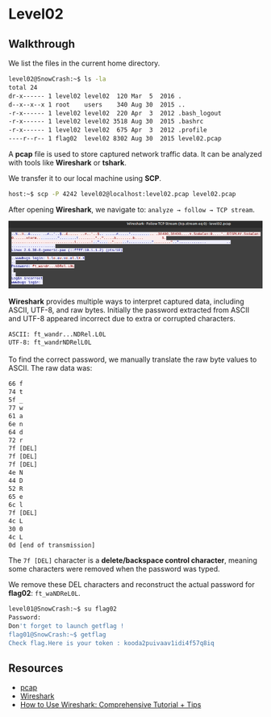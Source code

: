 # Level02

## Walkthrough

We list the files in the current home directory.

```bash
level02@SnowCrash:~$ ls -la
total 24
dr-x------ 1 level02 level02  120 Mar  5  2016 .
d--x--x--x 1 root    users    340 Aug 30  2015 ..
-r-x------ 1 level02 level02  220 Apr  3  2012 .bash_logout
-r-x------ 1 level02 level02 3518 Aug 30  2015 .bashrc
-r-x------ 1 level02 level02  675 Apr  3  2012 .profile
----r--r-- 1 flag02  level02 8302 Aug 30  2015 level02.pcap
```

A **pcap** file is used to store captured network traffic data. It can be analyzed with tools like **Wireshark** or **tshark**.

We transfer it to our local machine using **SCP**.

```bash
host:~$ scp -P 4242 level02@localhost:level02.pcap level02.pcap
```

After opening **Wireshark**, we navigate to: `analyze → follow → TCP stream`.

![Wireshark output](wireshark.png)

**Wireshark** provides multiple ways to interpret captured data, including ASCII, UTF-8, and raw bytes. Initially the password extracted from ASCII and UTF-8 appeared incorrect due to extra or corrupted characters.

```
ASCII: ft_wandr...NDRel.L0L
UTF-8: ft_wandrNDRelL0L
```

To find the correct password, we manually translate the raw byte values to ASCII. The raw data was:
    
```
66 f
74 t
5f _
77 w
61 a
6e n
64 d
72 r
7f [DEL]
7f [DEL]
7f [DEL]
4e N
44 D
52 R
65 e
6c l
7f [DEL]
4c L
30 0
4c L
0d [end of transmission] 
```

The `7f [DEL]` character is a **delete/backspace control character**, meaning some characters were removed when the password was typed.

We remove these DEL characters and reconstruct the actual password for **flag02**: `ft_waNDReL0L`.

```bash
level01@SnowCrash:~$ su flag02
Password: 
Don't forget to launch getflag !
flag01@SnowCrash:~$ getflag
Check flag.Here is your token : kooda2puivaav1idi4f57q8iq
```

## Resources

- [pcap](https://en.wikipedia.org/wiki/Pcap)
- [Wireshark](https://www.wireshark.org)
- [How to Use Wireshark: Comprehensive Tutorial + Tips](https://www.varonis.com/blog/how-to-use-wireshark#what-is-wireshark)

